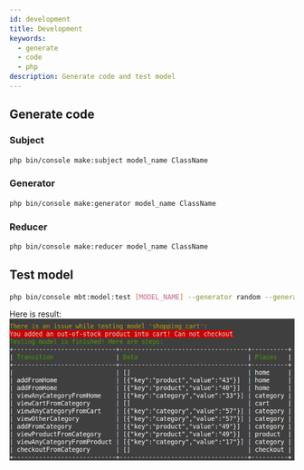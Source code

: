 ```yaml
---
id: development
title: Development
keywords:
  - generate
  - code
  - php
description: Generate code and test model
---
```


## Generate code

### Subject

```bash
php bin/console make:subject model_name ClassName
```

### Generator

```bash
php bin/console make:generator model_name ClassName
```

### Reducer

```bash
php bin/console make:reducer model_name ClassName
```

## Test model

```bash
php bin/console mbt:model:test [MODEL_NAME] --generator random --generator-options '{"maxSteps": 20}'
```

Here is result:
![test](../images/test/test.png)

